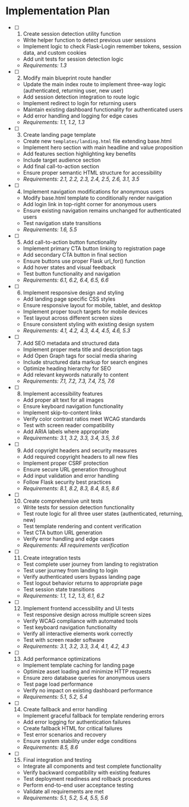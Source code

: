 # Implementation Plan

- [ ] 1. Create session detection utility function
  - Write helper function to detect previous user sessions
  - Implement logic to check Flask-Login remember tokens, session data, and custom cookies
  - Add unit tests for session detection logic
  - _Requirements: 1.3_

- [ ] 2. Modify main blueprint route handler
  - Update the main index route to implement three-way logic (authenticated, returning user, new user)
  - Add session detection integration to route logic
  - Implement redirect to login for returning users
  - Maintain existing dashboard functionality for authenticated users
  - Add error handling and logging for edge cases
  - _Requirements: 1.1, 1.2, 1.3_

- [ ] 3. Create landing page template
  - Create new `templates/landing.html` file extending base.html
  - Implement hero section with main headline and value proposition
  - Add features section highlighting key benefits
  - Include target audience section
  - Add final call-to-action section
  - Ensure proper semantic HTML structure for accessibility
  - _Requirements: 2.1, 2.2, 2.3, 2.4, 2.5, 2.6, 3.1, 3.5_

- [ ] 4. Implement navigation modifications for anonymous users
  - Modify base.html template to conditionally render navigation
  - Add login link in top-right corner for anonymous users
  - Ensure existing navigation remains unchanged for authenticated users
  - Test navigation state transitions
  - _Requirements: 1.6, 5.5_

- [ ] 5. Add call-to-action button functionality
  - Implement primary CTA button linking to registration page
  - Add secondary CTA button in final section
  - Ensure buttons use proper Flask url_for() function
  - Add hover states and visual feedback
  - Test button functionality and navigation
  - _Requirements: 6.1, 6.2, 6.4, 6.5, 6.6_

- [ ] 6. Implement responsive design and styling
  - Add landing page specific CSS styles
  - Ensure responsive layout for mobile, tablet, and desktop
  - Implement proper touch targets for mobile devices
  - Test layout across different screen sizes
  - Ensure consistent styling with existing design system
  - _Requirements: 4.1, 4.2, 4.3, 4.4, 4.5, 4.6, 5.3_

- [ ] 7. Add SEO metadata and structured data
  - Implement proper meta title and description tags
  - Add Open Graph tags for social media sharing
  - Include structured data markup for search engines
  - Optimize heading hierarchy for SEO
  - Add relevant keywords naturally to content
  - _Requirements: 7.1, 7.2, 7.3, 7.4, 7.5, 7.6_

- [ ] 8. Implement accessibility features
  - Add proper alt text for all images
  - Ensure keyboard navigation functionality
  - Implement skip-to-content links
  - Verify color contrast ratios meet WCAG standards
  - Test with screen reader compatibility
  - Add ARIA labels where appropriate
  - _Requirements: 3.1, 3.2, 3.3, 3.4, 3.5, 3.6_

- [ ] 9. Add copyright headers and security measures
  - Add required copyright headers to all new files
  - Implement proper CSRF protection
  - Ensure secure URL generation throughout
  - Add input validation and error handling
  - Follow Flask security best practices
  - _Requirements: 8.1, 8.2, 8.3, 8.4, 8.5, 8.6_

- [ ] 10. Create comprehensive unit tests
  - Write tests for session detection functionality
  - Test route logic for all three user states (authenticated, returning, new)
  - Test template rendering and content verification
  - Test CTA button URL generation
  - Verify error handling and edge cases
  - _Requirements: All requirements verification_

- [ ] 11. Create integration tests
  - Test complete user journey from landing to registration
  - Test user journey from landing to login
  - Verify authenticated users bypass landing page
  - Test logout behavior returns to appropriate page
  - Test session state transitions
  - _Requirements: 1.1, 1.2, 1.3, 6.1, 6.2_

- [ ] 12. Implement frontend accessibility and UI tests
  - Test responsive design across multiple screen sizes
  - Verify WCAG compliance with automated tools
  - Test keyboard navigation functionality
  - Verify all interactive elements work correctly
  - Test with screen reader software
  - _Requirements: 3.1, 3.2, 3.3, 3.4, 4.1, 4.2, 4.3_

- [ ] 13. Add performance optimizations
  - Implement template caching for landing page
  - Optimize asset loading and minimize HTTP requests
  - Ensure zero database queries for anonymous users
  - Test page load performance
  - Verify no impact on existing dashboard performance
  - _Requirements: 5.1, 5.2, 5.4_

- [ ] 14. Create fallback and error handling
  - Implement graceful fallback for template rendering errors
  - Add error logging for authentication failures
  - Create fallback HTML for critical failures
  - Test error scenarios and recovery
  - Ensure system stability under edge conditions
  - _Requirements: 8.5, 8.6_

- [ ] 15. Final integration and testing
  - Integrate all components and test complete functionality
  - Verify backward compatibility with existing features
  - Test deployment readiness and rollback procedures
  - Perform end-to-end user acceptance testing
  - Validate all requirements are met
  - _Requirements: 5.1, 5.2, 5.4, 5.5, 5.6_